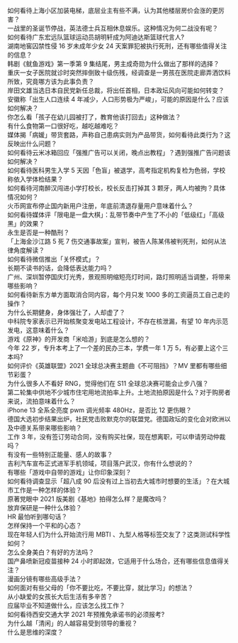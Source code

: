 如何看待上海小区加装电梯，底层业主有些不满，认为其他楼层房价会涨的更厉害？  
一战里的圣诞节停战，英法德士兵互相休息娱乐。这种情况为何二战没有呢？  
如何看待广东宏远队篮球运动员胡明轩成为阿迪达斯篮球代言人?  
湖南地窖囚禁性侵 16 岁未成年少女 24 天案罪犯被执行死刑，还有哪些值得关注的信息？  
韩剧《鱿鱼游戏》第一季第 9 集结尾，男主成奇勋为什么做出了那样的选择？  
重庆一女子医院就诊时突然摔倒致十级伤残，经调查是一男孩在医院走廊弄洒饮料所致，究竟哪方该为此事负责？  
岸田文雄当选日本自民党新任总裁，将出任首相，日本政坛风向可能如何转变？  
安徽称「出生人口连续 4 年减少，人口形势极为严峻」，可能的原因是什么？应该如何解决？  
你怎么看「孩子在幼儿园被打了，教育他该打回去」这种做法？  
有什么食物第一口很好吃，越吃越难吃？  
媒体揭「病媛」带货套路，声称自己患病实则为产品带货，如何看待此类行为？这反映出什么问题？  
如何看待云米冰箱回应「强推广告可以关闭，晚点出教程」？遇到强推广告问题该如何解决？  
如何看待医科男生入学 5 天因「色盲」被退学，高考指定机构复检为色弱，学校称依入学体检结果？  
如何看待河南醉汉闯进小学打校长，校长反击打掉其 3 颗牙，两人均被拘？具体情况如何？  
火币网宣布停止国内新用户注册，年底前清退存量用户意味着什么？  
如何看待媒体评「限电是一盘大棋」：乱带节奏中产生了不小的「低级红」「高级黑」的效果？  
永生是否是一种酷刑？  
「上海金沙江路 5 死 7 伤交通事故案」宣判，被告人陈某伟被判死刑，如何从法律角度解读？  
如何看待微信推出「关怀模式」？  
长期不读书的话，会降低表达能力吗？  
广州、深圳暂停国庆灯光秀，景观照明缩短亮灯时间，路灯照明适当调整，将带来哪些影响？  
如何看待新东方单方面取消合同内容，每个月只发 1000 多的工资逼员工自己走的操作？  
为什么长期健身，身体强壮了，人却虚了？  
中科院专家表示已开始核聚变发电站工程设计，不存在核泄漏，有望 10 年内示范发电，这意味着什么？  
游戏《原神》的开发商「米哈游」到底是怎么想的？  
今年 22 岁，专升本考上了一个差的民办三本，学费一年 1 万 5，有必要上这个三本吗?  
如何评价《英雄联盟》2021 全球总决赛主题曲《不可阻挡》？MV 里都有哪些细节彩蛋？  
为什么很多人不看好 RNG，觉得他们在 S11 全球总决赛可能会止步八强？  
第二轮集中供地不少城市住宅用地流拍率上升。土地流拍原因是什么？对于购房者来说，流拍意味着什么？  
iPhone 13 全系全亮度 pwm 调光频率 480Hz，是否比 12 更伤眼？  
德国大选初步结果出炉，社民党击败默克尔的联盟党。德国政坛的变化会对欧洲以及中德关系带来哪些影响？  
工作 3 年，没有签订劳动合同，没有购买社保，现在想离职，可以申请劳动仲裁吗？  
有没有一些特别正能量、感人的故事？  
吉利汽车宣布正式进军手机领域，项目落户武汉，你有什么想说的？  
有哪些「游戏中自带的游戏」让你印象深刻？  
如何看待调查显示「超八成 90 后没有过上当初去大城市时想要的生活」？在大城市工作是一种怎样的体验？  
原著党眼中 2021 版美剧《基地》拍得怎么样？是魔改吗？  
放弃保研是一种什么体验？  
HR 最怕听到哪句话？  
怎样保持一个平和的心态？  
现在年轻人们为什么开始流行用 MBTI 、九型人格等标签交友了？这类测试科学性如何？  
怎么全身美白？有好的方法吗？  
国产鼻喷新冠疫苗接种 24 小时即起效，它适用于什么场合，还有哪些信息值得关注？  
漫画分镜有哪些高级手法？  
如何面对有些父母的「你不要比吃，不要比穿，就比学习」的想法？  
从小缺爱的女孩长大后生活有多辛苦？  
应届毕业不知道做什么，应该怎么找工作？  
如何看待西安交通大学 2021 年预推免承诺书的必须报考?  
为什么越「清闲」的人越容易受到领导的重视？  
什么是思维的深度？  
